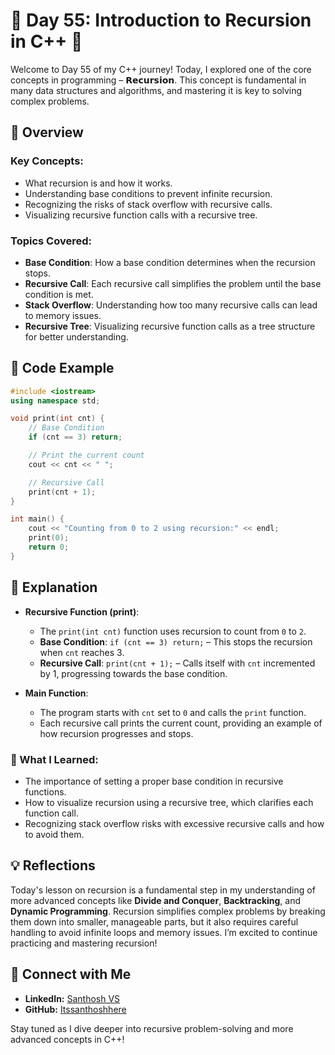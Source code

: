 # 🚀 Day 55: Introduction to Recursion in C++ 🚀

Welcome to Day 55 of my C++ journey! Today, I explored one of the core concepts in programming – 𝗥𝗲𝗰𝘂𝗿𝘀𝗶𝗼𝗻. This concept is fundamental in many data structures and algorithms, and mastering it is key to solving complex problems.

## 📝 Overview

### Key Concepts:
- What recursion is and how it works.
- Understanding base conditions to prevent infinite recursion.
- Recognizing the risks of stack overflow with recursive calls.
- Visualizing recursive function calls with a recursive tree.

### Topics Covered:
- **Base Condition**: How a base condition determines when the recursion stops.
- **Recursive Call**: Each recursive call simplifies the problem until the base condition is met.
- **Stack Overflow**: Understanding how too many recursive calls can lead to memory issues.
- **Recursive Tree**: Visualizing recursive function calls as a tree structure for better understanding.

## 📂 Code Example

```cpp
#include <iostream>
using namespace std;

void print(int cnt) {
    // Base Condition
    if (cnt == 3) return;

    // Print the current count
    cout << cnt << " ";

    // Recursive Call
    print(cnt + 1);
}

int main() {
    cout << "Counting from 0 to 2 using recursion:" << endl;
    print(0);
    return 0;
}
```

## 📘 Explanation

- **Recursive Function (print)**:
  - The `print(int cnt)` function uses recursion to count from `0` to `2`.
  - **Base Condition**: `if (cnt == 3) return;` – This stops the recursion when `cnt` reaches 3.
  - **Recursive Call**: `print(cnt + 1);` – Calls itself with `cnt` incremented by 1, progressing towards the base condition.

- **Main Function**:
  - The program starts with `cnt` set to `0` and calls the `print` function.
  - Each recursive call prints the current count, providing an example of how recursion progresses and stops.

### 🚀 What I Learned:
- The importance of setting a proper base condition in recursive functions.
- How to visualize recursion using a recursive tree, which clarifies each function call.
- Recognizing stack overflow risks with excessive recursive calls and how to avoid them.

## 💡 Reflections

Today's lesson on recursion is a fundamental step in my understanding of more advanced concepts like **Divide and Conquer**, **Backtracking**, and **Dynamic Programming**. Recursion simplifies complex problems by breaking them down into smaller, manageable parts, but it also requires careful handling to avoid infinite loops and memory issues. I’m excited to continue practicing and mastering recursion!

## 🔗 Connect with Me
- **LinkedIn:** [Santhosh VS](https://www.linkedin.com/in/thesanthoshvs/)
- **GitHub:** [Itssanthoshhere](https://github.com/Itssanthoshhere)

Stay tuned as I dive deeper into recursive problem-solving and more advanced concepts in C++!
